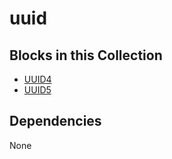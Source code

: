 uuid
====

Blocks in this Collection
-------------------------
- [UUID4](docs/uuid4_block.md)
- [UUID5](docs/uuid5_block.md)

Dependencies
------------
None
